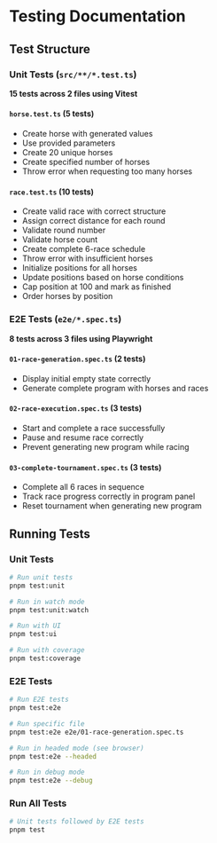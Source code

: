 # Testing Documentation

## Test Structure

### Unit Tests (`src/**/*.test.ts`)

**15 tests across 2 files using Vitest**

#### `horse.test.ts` (5 tests)
- Create horse with generated values
- Use provided parameters
- Create 20 unique horses
- Create specified number of horses
- Throw error when requesting too many horses

#### `race.test.ts` (10 tests)
- Create valid race with correct structure
- Assign correct distance for each round
- Validate round number
- Validate horse count
- Create complete 6-race schedule
- Throw error with insufficient horses
- Initialize positions for all horses
- Update positions based on horse conditions
- Cap position at 100 and mark as finished
- Order horses by position

### E2E Tests (`e2e/*.spec.ts`)

**8 tests across 3 files using Playwright**

#### `01-race-generation.spec.ts` (2 tests)
- Display initial empty state correctly
- Generate complete program with horses and races

#### `02-race-execution.spec.ts` (3 tests)
- Start and complete a race successfully
- Pause and resume race correctly
- Prevent generating new program while racing

#### `03-complete-tournament.spec.ts` (3 tests)
- Complete all 6 races in sequence
- Track race progress correctly in program panel
- Reset tournament when generating new program

## Running Tests

### Unit Tests
```bash
# Run unit tests
pnpm test:unit

# Run in watch mode
pnpm test:unit:watch

# Run with UI
pnpm test:ui

# Run with coverage
pnpm test:coverage
```

### E2E Tests
```bash
# Run E2E tests
pnpm test:e2e 

# Run specific file
pnpm test:e2e e2e/01-race-generation.spec.ts

# Run in headed mode (see browser)
pnpm test:e2e --headed

# Run in debug mode
pnpm test:e2e --debug
```

### Run All Tests
```bash
# Unit tests followed by E2E tests
pnpm test
```





